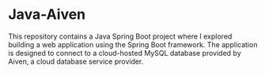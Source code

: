 # Java-Aiven
This repository contains a Java Spring Boot project where I explored building a web application using the Spring Boot framework. The application is designed to connect to a cloud-hosted MySQL database provided by Aiven, a cloud database service provider.
